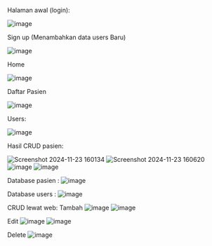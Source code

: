 Halaman awal (login):

![image](https://github.com/user-attachments/assets/8c7d657f-54cb-4874-a7c1-e95a97637bac)

Sign up (Menambahkan data users Baru)

![image](https://github.com/user-attachments/assets/075270b6-e578-49a7-88d4-3bfbae9fafa0)

Home

![image](https://github.com/user-attachments/assets/36e97c9a-e8e2-4f31-8c42-3764dbd1d391)

Daftar Pasien

![image](https://github.com/user-attachments/assets/17c995f9-02bb-4453-8d57-eda340c0c815)

Users:

![image](https://github.com/user-attachments/assets/e81e6a51-d4b6-420e-92ea-b9e5ddfa2b57)

Hasil CRUD pasien:

![Screenshot 2024-11-23 160134](https://github.com/user-attachments/assets/0e5bcfc9-d5e0-4efb-b22f-39e09ae571b1)
![Screenshot 2024-11-23 160620](https://github.com/user-attachments/assets/004448c6-6302-45f7-9876-f52f3de38f77)
![image](https://github.com/user-attachments/assets/717e65ff-2f1f-49e3-9c50-aa9f26723d72)
![image](https://github.com/user-attachments/assets/dd57835b-c7a1-48aa-9ae1-3d52a165ba7c)

Database pasien :
![image](https://github.com/user-attachments/assets/86acd0b7-9c5d-4a81-9813-71250fcb0a49)

Database users :
![image](https://github.com/user-attachments/assets/c904709a-e7c2-478f-92f9-e51d88cc5cf6)

CRUD lewat web:
Tambah
![image](https://github.com/user-attachments/assets/fd05b6ec-7036-48fc-8ba6-4f1c42759b85)
![image](https://github.com/user-attachments/assets/51840355-0a59-47ca-851a-98fae24e42ff)

Edit
![image](https://github.com/user-attachments/assets/f801b479-cc49-4a41-9a09-b50ce9836e47)
![image](https://github.com/user-attachments/assets/b3ad2b95-e19f-4ceb-b863-3af1bd0c13f0)

Delete
![image](https://github.com/user-attachments/assets/27ea482e-8fff-40c7-9f84-871663d97529)



